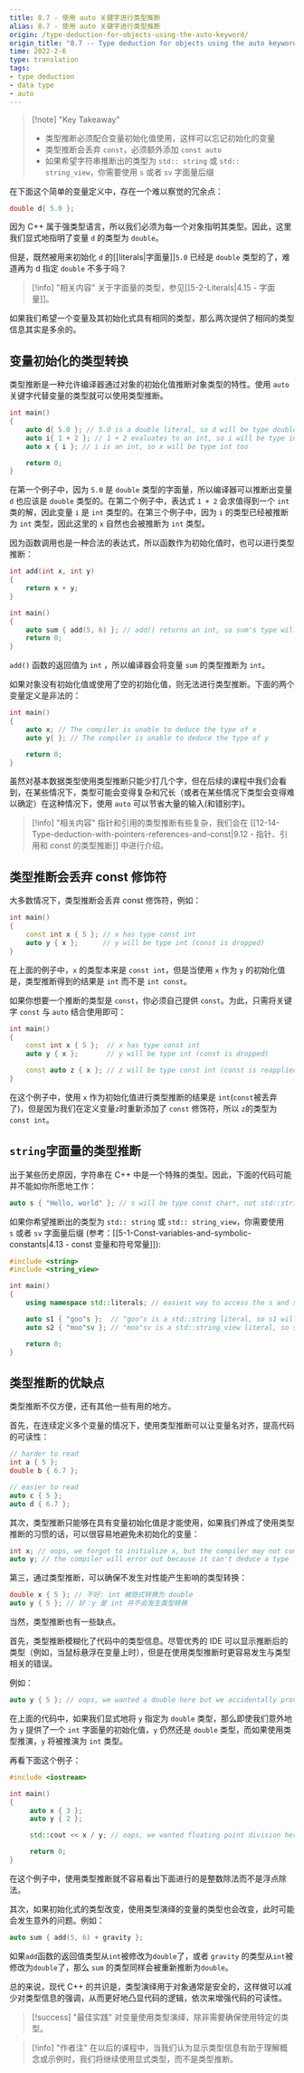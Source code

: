 ```yaml
---
title: 8.7 - 使用 auto 关键字进行类型推断
alias: 8.7 - 使用 auto 关键字进行类型推断
origin: /type-deduction-for-objects-using-the-auto-keyword/
origin_title: "8.7 -- Type deduction for objects using the auto keyword"
time: 2022-2-6
type: translation
tags:
- type deduction
- data type
- auto
---
```


> [!note] "Key Takeaway"
> - 类型推断必须配合变量初始化值使用，这样可以忘记初始化的变量
> - 类型推断会丢弃 `const`，必须额外添加 `const auto`
> - 如果希望字符串推断出的类型为 `std:: string` 或 `std:: string_view`，你需要使用 `s` 或者 `sv` 字面量后缀


在下面这个简单的变量定义中，存在一个难以察觉的冗余点：

```cpp
double d{ 5.0 };
```

因为 C++ 属于强类型语言，所以我们必须为每一个对象指明其类型。因此，这里我们显式地指明了变量 `d` 的类型为 `double`。

但是，既然被用来初始化 `d` 的[[literals|字面量]]`5.0` 已经是 `double` 类型的了，难道再为 d 指定 `double` 不多于吗？

> [!info] "相关内容"
> 关于字面量的类型，参见[[5-2-Literals|4.15 - 字面量]]。

如果我们希望一个变量及其初始化式具有相同的类型，那么两次提供了相同的类型信息其实是多余的。

## 变量初始化的类型转换

类型推断是一种允许编译器通过对象的初始化值推断对象类型的特性。使用 `auto` 关键字代替变量的类型就可以使用类型推断。

```cpp
int main()
{
    auto d{ 5.0 }; // 5.0 is a double literal, so d will be type double
    auto i{ 1 + 2 }; // 1 + 2 evaluates to an int, so i will be type int
    auto x { i }; // i is an int, so x will be type int too

    return 0;
}
```

在第一个例子中，因为 `5.0` 是 `double` 类型的字面量，所以编译器可以推断出变量 `d` 也应该是 `double` 类型的。在第二个例子中，表达式 `1 + 2` 会求值得到一个 `int` 类的解，因此变量 `i` 是 `int` 类型的。在第三个例子中，因为 `i` 的类型已经被推断为 `int` 类型，因此这里的 `x` 自然也会被推断为 `int` 类型。

因为函数调用也是一种合法的表达式，所以函数作为初始化值时，也可以进行类型推断：

```cpp
int add(int x, int y)
{
    return x + y;
}

int main()
{
    auto sum { add(5, 6) }; // add() returns an int, so sum's type will be deduced to int
    return 0;
}
```

`add()` 函数的返回值为 `int` ，所以编译器会将变量 `sum` 的类型推断为 `int`。

如果对象没有初始化值或使用了空的初始化值，则无法进行类型推断。下面的两个变量定义是非法的：

```cpp
int main()
{
    auto x; // The compiler is unable to deduce the type of x
    auto y{ }; // The compiler is unable to deduce the type of y

    return 0;
}
```

虽然对基本数据类型使用类型推断只能少打几个字，但在后续的课程中我们会看到，在某些情况下，类型可能会变得复杂和冗长（或者在某些情况下类型会变得难以确定）在这种情况下，使用 `auto` 可以节省大量的输入(和错别字)。

> [!info] "相关内容"
> 指针和引用的类型推断有些复杂，我们会在 [[12-14-Type-deduction-with-pointers-references-and-const|9.12 - 指针、引用和 const 的类型推断]] 中进行介绍。

## 类型推断会丢弃 const 修饰符

大多数情况下，类型推断会丢弃 const 修饰符，例如：

```cpp
int main()
{
    const int x { 5 }; // x has type const int
    auto y { x };      // y will be type int (const is dropped)
}
```

在上面的例子中，`x` 的类型本来是 `const int`，但是当使用 `x` 作为 `y` 的初始化值是，类型推断得到的结果是 `int` 而不是 `int const`。

如果你想要一个推断的类型是 `const`，你必须自己提供 `const`。为此，只需将关键字 `const` 与 `auto` 结合使用即可：

```cpp
int main()
{
    const int x { 5 };  // x has type const int
    auto y { x };       // y will be type int (const is dropped)

    const auto z { x }; // z will be type const int (const is reapplied)
}
```

在这个例子中，使用 `x` 作为初始化值进行类型推断的结果是 `int`(`const`被丢弃了)，但是因为我们在定义变量`z`时重新添加了 `const` 修饰符，所以 `z`的类型为 `const int`。

## `string`字面量的类型推断

出于某些历史原因，字符串在 C++ 中是一个特殊的类型。因此，下面的代码可能并不能如你所愿地工作：

```cpp
auto s { "Hello, world" }; // s will be type const char*, not std::string
```

如果你希望推断出的类型为 `std:: string` 或 `std:: string_view`，你需要使用 `s` 或者 `sv` 字面量后缀 (参考：[[5-1-Const-variables-and-symbolic-constants|4.13 - const 变量和符号常量]]):

```cpp
#include <string>
#include <string_view>

int main()
{
    using namespace std::literals; // easiest way to access the s and sv suffixes

    auto s1 { "goo"s };  // "goo"s is a std::string literal, so s1 will be deduced as a std::string
    auto s2 { "moo"sv }; // "moo"sv is a std::string_view literal, so s2 will be deduced as a std::string_view

    return 0;
}
```


## 类型推断的优缺点

类型推断不仅方便，还有其他一些有用的地方。

首先，在连续定义多个变量的情况下，使用类型推断可以让变量名对齐，提高代码的可读性：

```cpp
// harder to read
int a { 5 };
double b { 6.7 };

// easier to read
auto c { 5 };
auto d { 6.7 };
```


其次，类型推断只能够在具有变量初始化值是才能使用，如果我们养成了使用类型推断的习惯的话，可以很容易地避免未初始化的变量：

```cpp
int x; // oops, we forgot to initialize x, but the compiler may not complain
auto y; // the compiler will error out because it can't deduce a type for y
```

第三，通过类型推断，可以确保不发生对性能产生影响的类型转换：

```cpp
double x { 5 }; // 不好: int 被隐式转换为 double
auto y { 5 }; // 好：y 是 int 并不会发生类型转换
```

当然，类型推断也有一些缺点。

首先，类型推断模糊化了代码中的类型信息。尽管优秀的 IDE 可以显示推断后的类型（例如，当鼠标悬浮在变量上时），但是在使用类型推断时更容易发生与类型相关的错误。

例如：
```cpp
auto y { 5 }; // oops, we wanted a double here but we accidentally provided an int literal
```

在上面的代码中，如果我们显式地将 `y` 指定为 `double` 类型，那么即使我们意外地为 `y` 提供了一个 `int` 字面量的初始化值，`y` 仍然还是 `double` 类型，而如果使用类型推演，`y` 将被推演为 `int` 类型。

再看下面这个例子：

```cpp
#include <iostream>

int main()
{
     auto x { 3 };
     auto y { 2 };

     std::cout << x / y; // oops, we wanted floating point division here

     return 0;
}
```

在这个例子中，使用类型推断就不容易看出下面进行的是整数除法而不是浮点除法。

其次，如果初始化式的类型改变，使用类型演绎的变量的类型也会改变，此时可能会发生意外的问题。例如：


```cpp
auto sum { add(5, 6) + gravity };
```


如果`add`函数的返回值类型从`int`被修改为`double`了，或者 `gravity` 的类型从`int`被修改为`double`了，那么 `sum` 的类型同样会被重新推断为`double`。

总的来说，现代 C++ 的共识是，类型演绎用于对象通常是安全的，这样做可以减少对类型信息的强调，从而更好地凸显代码的逻辑，依次来增强代码的可读性。


> [!success] "最佳实践"
> 对变量使用类型演绎，除非需要确保使用特定的类型。

> [!info] "作者注"
> 在以后的课程中，当我们认为显示类型信息有助于理解概念或示例时，我们将继续使用显式类型，而不是类型推断。
	
